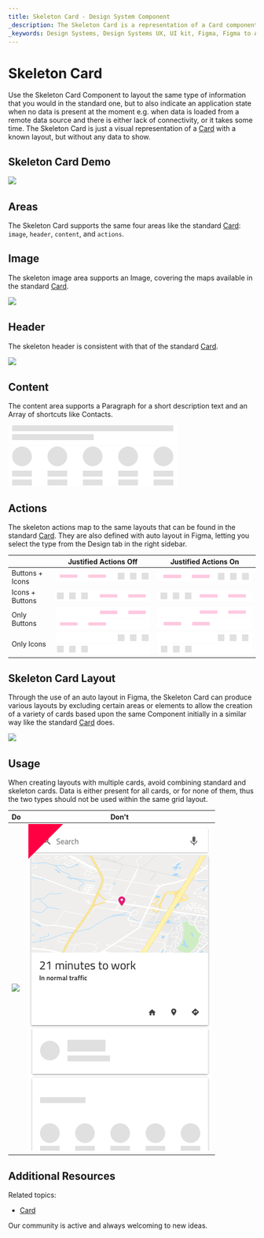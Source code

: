 ```yaml
---
title: Skeleton Card - Design System Component
_description: The Skeleton Card is a representation of a Card component that is shown while data is being loaded in the background to provide content for a collection of cards.
_keywords: Design Systems, Design Systems UX, UI kit, Figma, Figma to Angular, Export code from Figma, Figma to HTML, Figma UI kits, Ignite UI for Angular, Angular, Angular Design System, Design Kits for Angular, Figma HTML 
---
```


# Skeleton Card

Use the Skeleton Card Component to layout the same type of information that you would in the standard one, but to also indicate an application state when no data is present at the moment e.g. when data is loaded from a remote data source and there is either lack of connectivity, or it takes some time. The Skeleton Card is just a visual representation of a [Card](card.md) with a known layout, but without any data to show.

## Skeleton Card Demo

<img class="responsive-img" src="../images/card_skeleton_demo.png" srcset="../images/card_skeleton_demo@2x.png 2x" />

## Areas

The Skeleton Card supports the same four areas like the standard [Card](card.md): `image`, `header`, `content`, and `actions`. 

## Image

The skeleton image area supports an Image, covering the maps available in the standard [Card](card.md).

<img class="responsive-img" src="../images/card_skeleton_media.png" srcset="../images/card_skeleton_media@2x.png 2x" />

## Header

The skeleton header is consistent with that of the standard [Card](card.md).

<img class="responsive-img" src="../images/card_skeleton_header.png" srcset="../images/card_skeleton_header@2x.png 2x" />

## Content

The content area supports a Paragraph for a short description text and an Array of shortcuts like Contacts.

<img class="responsive-img" src="../images/card_skeleton_content_paragraph.png" srcset="../images/card_skeleton_content_paragraph@2x.png 2x" />
<img class="responsive-img" src="../images/card_skeleton_content_array.png" srcset="../images/card_skeleton_content_array@2x.png 2x" />

## Actions

The skeleton actions map to the same layouts that can be found in the standard [Card](card.md). They are also defined with auto layout in Figma, letting you select the type from the Design tab in the right sidebar.

|                   |  Justified Actions **Off**                                            |  Justified Actions **On**                                             |
| ----------------- | --------------------------------------------------------------------- | --------------------------------------------------------------------- |
| Buttons + Icons   | <img class="responsive-img" src="../images/card_skeleton_actions_buttons_icons.png" srcset="../images/card_skeleton_actions_buttons_icons@2x.png 2x" /> | <img class="responsive-img" src="../images/card_skeleton_actions_just_buttons_icons.png" srcset="../images/card_skeleton_actions_just_buttons_icons@2x.png 2x" /> |
| Icons + Buttons   | <img class="responsive-img" src="../images/card_skeleton_actions_icons_buttons.png" srcset="../images/card_skeleton_actions_icons_buttons@2x.png 2x" /> | <img class="responsive-img" src="../images/card_skeleton_actions_just_icons_buttons.png" srcset="../images/card_skeleton_actions_just_icons_buttons@2x.png 2x" /> |
| Only Buttons      | <img class="responsive-img" src="../images/card_skeleton_actions_buttons_right.png" srcset="../images/card_skeleton_actions_buttons_right@2x.png 2x" /> <div class="divider--half"></div> <img class="responsive-img" src="../images/card_skeleton_actions_buttons_left.png" srcset="../images/card_skeleton_actions_buttons_left@2x.png 2x" /> | <img class="responsive-img" src="../images/card_skeleton_actions_just_buttons_right.png" srcset="../images/card_skeleton_actions_just_buttons_right@2x.png 2x" /> <div class="divider--half"></div> <img class="responsive-img" src="../images/card_skeleton_actions_just_buttons_left.png" srcset="../images/card_skeleton_actions_just_buttons_left@2x.png 2x" /> |
| Only Icons        | <img class="responsive-img" src="../images/card_skeleton_actions_icons_right.png" srcset="../images/card_skeleton_actions_icons_right@2x.png 2x" /> <div class="divider--half"></div> <img class="responsive-img" src="../images/card_skeleton_actions_icons_left.png" srcset="../images/card_skeleton_actions_icons_left@2x.png 2x" /> | <img class="responsive-img" src="../images/card_skeleton_actions_just_icons_right.png" srcset="../images/card_skeleton_actions_just_icons_right@2x.png 2x" /> <div class="divider--half"></div> <img class="responsive-img" src="../images/card_skeleton_actions_just_icons_left.png" srcset="../images/card_skeleton_actions_just_icons_left@2x.png 2x" /> |

## Skeleton Card Layout

Through the use of an auto layout in Figma, the Skeleton Card can produce various layouts by excluding certain areas or elements to allow the creation of a variety of cards based upon the same Component initially in a similar way like the standard [Card](card.md) does.

<img class="responsive-img" src="../images/card_skeleton_demo.png" srcset="../images/card_skeleton_demo@2x.png 2x" />

## Usage

When creating layouts with multiple cards, avoid combining standard and skeleton cards. Data is either present for all cards, or for none of them, thus the two types should not be used within the same grid layout.

| Do                                                                         | Don't                                                                          |
| -------------------------------------------------------------------------- | ------------------------------------------------------------------------------ |
| <img class="responsive-img" src="../images/card_skeleton_do.png" srcset="../images/card_skeleton_do@2x.png 2x" /> | <img class="responsive-img" src="../images/card_skeleton_dont.png" srcset="../images/card_skeleton_dont@2x.png 2x" /> |

## Additional Resources

Related topics:

- [Card](card.md)
  <div class="divider--half"></div>

Our community is active and always welcoming to new ideas.
